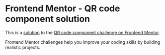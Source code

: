 # Frontend Mentor - QR code component solution

This is a [solution](https://luke-hoang.github.io/qr-code-component/) to the [QR code component challenge on Frontend Mentor](https://www.frontendmentor.io/challenges/qr-code-component-iux_sIO_H).

Frontend Mentor challenges help you improve your coding skills by building realistic projects.
